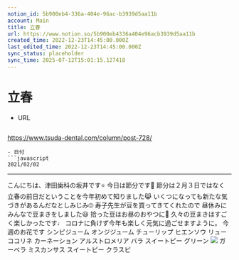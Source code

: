 ```yaml
---
notion_id: 5b900eb4-336a-404e-96ac-b3939d5aa11b
account: Main
title: 立春
url: https://www.notion.so/5b900eb4336a404e96acb3939d5aa11b
created_time: 2022-12-23T14:45:00.000Z
last_edited_time: 2022-12-23T14:45:00.000Z
sync_status: placeholder
sync_time: 2025-07-12T15:01:15.127418
---
```

# 立春

- URL
  ```javascript
https://www.tsuda-dental.com/column/post-728/
  ```
- 日付
  ```javascript
2021/02/02
  ```
---
こんにちは、津田歯科の坂井です⭐️
今日は節分です👹
節分は２月３日ではなく
立春の前日だということを今年初めて知りました😹
いくつになっても新たな気づきがあるんだなとしみじみ🙄
寿子先生が豆を買ってきてくれたので
昼休みにみんなで豆まきをしました😃
拾った豆はお昼のおやつに🥳
久々の豆まきはすごく楽しかったです♩
コロナに負けず今年も楽しく元気に過ごせますように。
今週のお花です
シンピジューム
オンジジューム
チューリップ
ヒエンソウ
リューココリネ
カーネーション
アルストロメリア
バラ
スイートピー
グリーン
![](https://www.tsuda-dental.com/column/_data/contribute/images/728_1_19.jpg)
ガーベラ
ミスカンサス
スイートピー
クラスピ